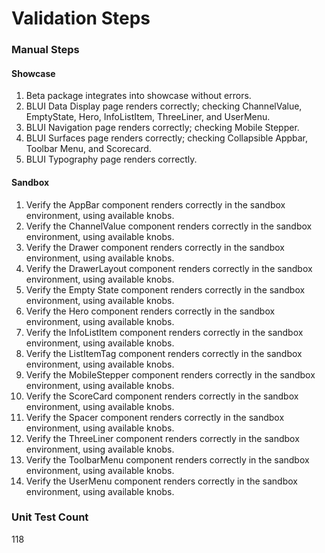 # Validation Steps

### Manual Steps

#### Showcase 
1. Beta package integrates into showcase without errors.
2. BLUI Data Display page renders correctly; checking ChannelValue, EmptyState, Hero, InfoListItem, ThreeLiner, and UserMenu.
3. BLUI Navigation page renders correctly; checking Mobile Stepper.
4. BLUI Surfaces page renders correctly; checking Collapsible Appbar, Toolbar Menu, and Scorecard. 
5. BLUI Typography page renders correctly.

#### Sandbox
1. Verify the AppBar component renders correctly in the sandbox environment, using available knobs.
2. Verify the ChannelValue component renders correctly in the sandbox environment, using available knobs.
3. Verify the Drawer component renders correctly in the sandbox environment, using available knobs.
4. Verify the DrawerLayout component renders correctly in the sandbox environment, using available knobs.
5. Verify the Empty State component renders correctly in the sandbox environment, using available knobs.
6. Verify the Hero component renders correctly in the sandbox environment, using available knobs.
7. Verify the InfoListItem component renders correctly in the sandbox environment, using available knobs.
8. Verify the ListItemTag component renders correctly in the sandbox environment, using available knobs.
9. Verify the MobileStepper component renders correctly in the sandbox environment, using available knobs.
10. Verify the ScoreCard component renders correctly in the sandbox environment, using available knobs.
11. Verify the Spacer component renders correctly in the sandbox environment, using available knobs.
12. Verify the ThreeLiner component renders correctly in the sandbox environment, using available knobs.
13. Verify the ToolbarMenu component renders correctly in the sandbox environment, using available knobs.
14. Verify the UserMenu component renders correctly in the sandbox environment, using available knobs.

### Unit Test Count
118